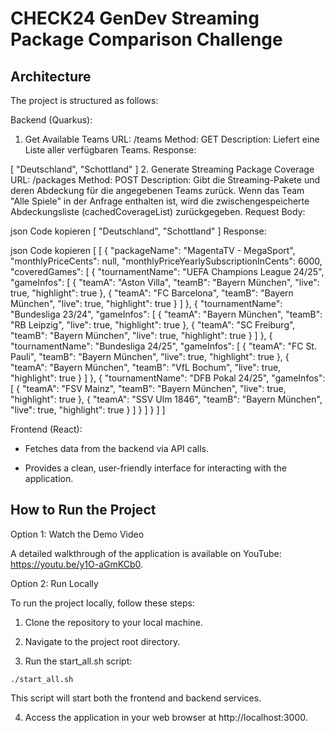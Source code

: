 # CHECK24 GenDev Streaming Package Comparison Challenge



##  Architecture

The project is structured as follows:

Backend (Quarkus):

1. Get Available Teams
URL: /teams
Method: GET
Description: Liefert eine Liste aller verfügbaren Teams.
Response:


[
  "Deutschland",
  "Schottland"
]
2. Generate Streaming Package Coverage
URL: /packages
Method: POST
Description: Gibt die Streaming-Pakete und deren Abdeckung für die angegebenen Teams zurück. Wenn das Team "Alle Spiele" in der Anfrage enthalten ist, wird die zwischengespeicherte Abdeckungsliste (cachedCoverageList) zurückgegeben.
Request Body:

json
Code kopieren
[
  "Deutschland",
  "Schottland"
]
Response:

json
Code kopieren
[
  [
    {
      "packageName": "MagentaTV - MegaSport",
      "monthlyPriceCents": null,
      "monthlyPriceYearlySubscriptionInCents": 6000,
      "coveredGames": [
        {
          "tournamentName": "UEFA Champions League 24/25",
          "gameInfos": [
            {
              "teamA": "Aston Villa",
              "teamB": "Bayern München",
              "live": true,
              "highlight": true
            },
            {
              "teamA": "FC Barcelona",
              "teamB": "Bayern München",
              "live": true,
              "highlight": true
            }
          ]
        },
        {
          "tournamentName": "Bundesliga 23/24",
          "gameInfos": [
            {
              "teamA": "Bayern München",
              "teamB": "RB Leipzig",
              "live": true,
              "highlight": true
            },
            {
              "teamA": "SC Freiburg",
              "teamB": "Bayern München",
              "live": true,
              "highlight": true
            }
          ]
        },
        {
          "tournamentName": "Bundesliga 24/25",
          "gameInfos": [
            {
              "teamA": "FC St. Pauli",
              "teamB": "Bayern München",
              "live": true,
              "highlight": true
            },
            {
              "teamA": "Bayern München",
              "teamB": "VfL Bochum",
              "live": true,
              "highlight": true
            }
          ]
        },
        {
          "tournamentName": "DFB Pokal 24/25",
          "gameInfos": [
            {
              "teamA": "FSV Mainz",
              "teamB": "Bayern München",
              "live": true,
              "highlight": true
            },
            {
              "teamA": "SSV Ulm 1846",
              "teamB": "Bayern München",
              "live": true,
              "highlight": true
            }
          ]
        }
      ]
    }
  ]
]

Frontend (React):

- Fetches data from the backend via API calls.

- Provides a clean, user-friendly interface for interacting with the application.



## How to Run the Project

Option 1: Watch the Demo Video

A detailed walkthrough of the application is available on YouTube: https://youtu.be/y1O-aGmKCb0.

Option 2: Run Locally

To run the project locally, follow these steps:

1. Clone the repository to your local machine.

2. Navigate to the project root directory.

3. Run the start_all.sh script:

```
./start_all.sh
```

This script will start both the frontend and backend services.

4. Access the application in your web browser at http://localhost:3000.
